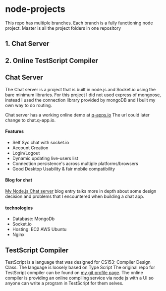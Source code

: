 # node-projects
This repo has multiple branches. Each branch is a fully functioning node project. 
Master is all the project folders in one repository 

## 1. Chat Server
## 2. Online TestScript Compiler

## Chat Server 
The Chat server is a project that is built in node.js and Socket.io using the bare minimum libraries. 
For this project I did not used express of mongoose, instead I used the connection library provided 
by mongoDB and I built my own way to do routing. 

Chat server has a working online demo at [q-apps.io](q-apps.io) The url could later change to chat.q-app.io. 
#### Features
* Self Syc chat with socket.io
* Account Creation 
* Login/Logout
* Dynamic updating live-users list 
* Connection persistence's across multiple platforms/browsers
* Good Desktop Usability & fair mobile compatibility
#### Blog for chat 
[My Node.js Chat server](https://medium.com/code-wave/the-perils-of-building-a-node-js-chat-server-cedceb2c667c#.q4bt4p57b)
blog entry talks more in depth about some design decision and problems that I encountered when building a chat app.

#### technologies 
* Database: MongoDb
* Socket.io
* Hosting: EC2 AWS Ubuntu 
* Nginx 

## TestScript Compiler
TestScript is a language that was designed for CS153: Compiler Design Class. The language is loosely based on Type Script 
The original repo for TestScript compiler can be found on [my git profile page](https://github.com/udaiveerS/CS-153). The 
online compiler is providing an online compiling service via node js with a UI so anyone can write a program in TestScript 
for them selves. 
